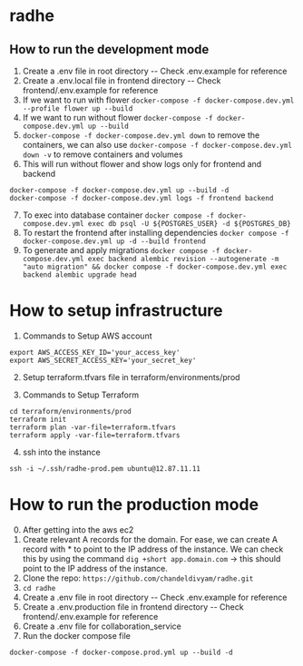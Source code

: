 # radhe

## How to run the development mode

1. Create a .env file in root directory -- Check .env.example for reference
2. Create a .env.local file in frontend directory -- Check frontend/.env.example for reference
3. If we want to run with flower `docker-compose -f docker-compose.dev.yml --profile flower up --build`
4. If we want to run without flower `docker-compose -f docker-compose.dev.yml up --build`
5. `docker-compose -f docker-compose.dev.yml down` to remove the containers, we can also use `docker-compose -f docker-compose.dev.yml down -v` to remove containers and volumes
6. This will run without flower and show logs only for frontend and backend
```
docker-compose -f docker-compose.dev.yml up --build -d
docker-compose -f docker-compose.dev.yml logs -f frontend backend
```
7. To exec into database container `docker compose -f docker-compose.dev.yml exec db psql -U ${POSTGRES_USER} -d ${POSTGRES_DB}`
8. To restart the frontend after installing dependencies `docker compose -f docker-compose.dev.yml up -d --build frontend`
9. To generate and apply migrations `docker compose -f docker-compose.dev.yml exec backend alembic revision --autogenerate -m "auto migration" && docker compose -f docker-compose.dev.yml exec backend alembic upgrade head`

# How to setup infrastructure

1. Commands to Setup AWS account
```
export AWS_ACCESS_KEY_ID='your_access_key'
export AWS_SECRET_ACCESS_KEY='your_secret_key'
```

2. Setup terraform.tfvars file in terraform/environments/prod

3. Commands to Setup Terraform
```
cd terraform/environments/prod
terraform init
terraform plan -var-file=terraform.tfvars
terraform apply -var-file=terraform.tfvars
```

4. ssh into the instance
```
ssh -i ~/.ssh/radhe-prod.pem ubuntu@12.87.11.11
```

# How to run the production mode

0. After getting into the aws ec2
1. Create relevant A records for the domain. For ease, we can create A record with * to point to the IP address of the instance. We can check this by using the command `dig +short app.domain.com` -> this should point to the IP address of the instance.
2. Clone the repo: `https://github.com/chandeldivyam/radhe.git`
3. `cd radhe`
4. Create a .env file in root directory -- Check .env.example for reference
5. Create a .env.production file in frontend directory -- Check frontend/.env.example for reference
6. Create a .env file for collaboration_service
7. Run the docker compose file
```
docker-compose -f docker-compose.prod.yml up --build -d
```